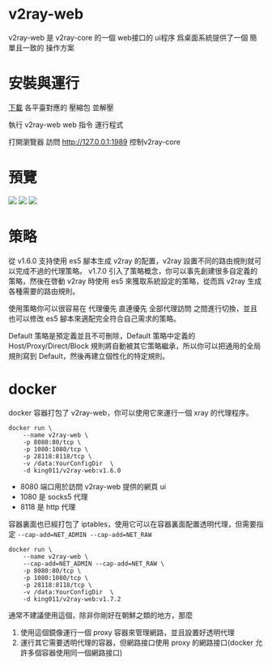 # v2ray-web

v2ray-web 是 v2ray-core 的一個 web接口的 ui程序 爲桌面系統提供了一個 簡單且一致的 操作方案

# 安裝與運行

[下載](https://github.com/zuiwuchang/v2ray-web/releases) 各平臺對應的 壓縮包 並解壓

執行 v2ray-web web 指令 運行程式

打開瀏覽器 訪問 http://127.0.0.1:1989 控制v2ray-core


# 預覽
![](document/view.png)
![](document/about.png)
![](document/template.png)

# 策略

從 v1.6.0 支持使用 es5 腳本生成 v2ray 的配置，v2ray 設置不同的路由規則就可以完成不過的代理策略。 v1.7.0 引入了策略概念，你可以事先創建很多自定義的策略，然後在啓動 v2ray 時使用 es5 來獲取系統設定的策略，從而爲 v2ray 生成各種需要的路由規則。

使用策略你可以很容易在 代理優先 直連優先 全部代理訪問 之間進行切換，並且也可以修改 es5 腳本來適配完全符合自己需求的策略。

Default 策略是預定義並且不可刪除，Default 策略中定義的 Host/Proxy/Direct/Block 規則將自動被其它策略繼承，所以你可以把通用的全局規則寫到 Default，然後再建立個性化的特定規則。

# docker

docker 容器打包了 v2ray-web，你可以使用它來運行一個 xray 的代理程序。


```
docker run \
    --name v2ray-web \
    -p 8080:80/tcp \
    -p 1080:1080/tcp \
    -p 28118:8118/tcp \
    -v /data:YourConfigDir  \
    -d king011/v2ray-web:v1.6.0
```

* 8080 端口用於訪問 v2ray-web 提供的網頁 ui
* 1080 是 socks5 代理
* 8118 是 http 代理

容器裏面也已經打包了 iptables，使用它可以在容器裏面配置透明代理，但需要指定 `--cap-add=NET_ADMIN --cap-add=NET_RAW`

```
docker run \
    --name v2ray-web \
    --cap-add=NET_ADMIN --cap-add=NET_RAW \
    -p 8080:80/tcp \
    -p 1080:1080/tcp \
    -p 28118:8118/tcp \
    -v /data:YourConfigDir  \
    -d king011/v2ray-web:v1.7.2
```

通常不建議使用這個，除非你剛好在朝鮮之類的地方，那麼
1. 使用這個鏡像運行一個 proxy 容器來管理網路，並且設置好透明代理
2. 運行其它需要透明代理的容器，但網路接口使用 proxy 的網路接口(docker 允許多個容器使用同一個網路接口)